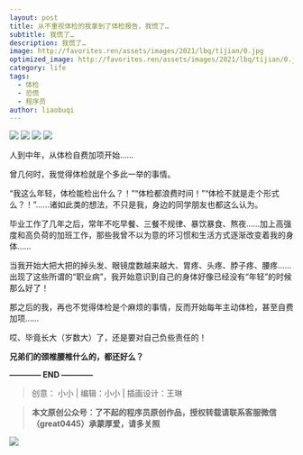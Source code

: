 ```yaml
---
layout: post
title: 从不重视体检的我拿到了体检报告，我慌了…
subtitle: 我慌了…
description: 我慌了…
image: http://favorites.ren/assets/images/2021/lbq/tijian/0.jpg
optimized_image: http://favorites.ren/assets/images/2021/lbq/tijian/0.jpg
category: life
tags:
  - 体检
  - 恐慌
  - 程序员
author: liaobuqi
---
```



![](http://favorites.ren/assets/images/2021/cartoon/bianbie/640.jpeg)
![](http://favorites.ren/assets/images/2021/lbq/tijian/640.png)
![](http://favorites.ren/assets/images/2021/lbq/tijian/640.jpeg)
![](http://favorites.ren/assets/images/2021/lbq/tijian/640-1.jpeg)

人到中年，从体检自费加项开始……

曾几何时，我觉得体检就是个多此一举的事情。

“我这么年轻，体检能检出什么？！”“体检都浪费时间！”“体检不就是走个形式么？！”……诸如此类的想法，不只是我，身边的同学朋友也都这么认为。

毕业工作了几年之后，常年不吃早餐、三餐不规律、暴饮暴食、熬夜……加上高强度和高负荷的加班工作，那些我曾不以为意的坏习惯和生活方式逐渐改变着我的身体……

当我开始大把大把的掉头发、眼镜度数越来越大、胃疼、头疼、脖子疼、腰疼……出现了这些所谓的“职业病”，我开始意识到自己的身体好像已经没有“年轻”的时候那么好了！

那之后的我，再也不觉得体检是个麻烦的事情，反而开始每年主动体检，甚至自费加项……

哎、毕竟长大（岁数大）了，还是要对自己负些责任的！

**兄弟们的颈椎腰椎什么的，都还好么？**


**———— END ————**

>创意： 小小 | 编辑：小小 | 插画设计：王琳

>**本文原创公众号：了不起的程序员原创作品，授权转载请联系客服微信（great0445）承蒙厚爱，请多关照**

![](http://favorites.ren/assets/images/2021/cartoon/jiaban/640-3.jpeg)


